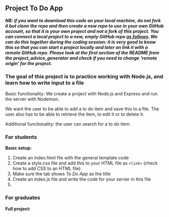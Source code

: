 ## Project To Do App

***NB: if you want to download this code on your local machine, do not fork it but clone the repo and then create a new repo to use in your own GitHub account, so that it is your own project and not a fork of this project. You can connect a local project to a new, empty GitHub repo [as follows](https://docs.github.com/en/github/importing-your-projects-to-github/adding-an-existing-project-to-github-using-the-command-line). We can do this together during the coding session: it is very good to know this so that you can start a project locally and later on link it with a remote GitHub repo. Please look at the first section of the README from the project_advice_generator and check if you need to change 'remote origin' for the project.***

### The goal of this project is to practice working with Node.js, and learn how to write input to a file

Basic functionality:
We create a project with Node.js and Express and run the server with Nodemon. 

We want the user to be able to add a to do item and save this to a file. The user also has to be able to retrieve the item, to edit it or to delete it.

Additional functionality: the user can search for a to do item.

### For students

**Basic setup:**  
1. Create an index.html file with the general template code
1. Create a style.css file and add this to your HTML file as `<link>` (check how to add CSS to an HTML file)
1. Make sure the tab shows *To Do App* as the title
1. Create an index.js file and write the code for your server in this file
1. 

### For graduates

**Full project:**